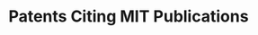 ---
layout: default
contributors:
- The Lens
cost: None
description: 'This collection encompasses patents that cite the scholarly works of
  Massachusetts Institute of Technology. '
documentation: https://www.lens.org/lens/labs/dashboards
last_edit: Mon, 19 Jun 2023 16:34:52 GMT
location: https://www.lens.org/lens/search/patent/list?collectionId=22790&p=0&n=10
maintained_by: The Lens
open_access: 'FALSE'
record_creation_timestamp: 11/19/2020 17:20:46
shortname: patents_citing_mit
tags:
- citation
- scholarly literature
terms_of_use: Cambia grants you a non-exclusive, non-transferable, revocable, limited
  license to access and personally use the features of the Service. The conditions
  by which The Lens data may be used are intended to resonate with the principles
  of Creative Commons Attribution licenses with a public benefit element.
timeframe: 1950-2021
title: Patents Citing MIT Publications
uuid: 6476ac03-71ee-4480-b2aa-e25871179689
versioning: 'FALSE'
---